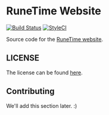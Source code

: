 # RuneTime Website

[![Build Status](https://img.shields.io/travis/runetime/website.svg?style=flat-square)](https://travis-ci.org/runetime/website)
[![StyleCI](https://styleci.io/repos/35380320/shield)](https://styleci.io/repos/35380320)

Source code for the [RuneTime website](http://runetime.com).


## LICENSE

The license can be found [here](https://github.com/runetime/website/blob/master/LICENSE).


## Contributing

We'll add this section later. :)
